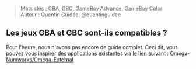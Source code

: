 > Mots clés : GBA, GBC, GameBoy Advance, GameBoy Color  
> Auteur : Quentin Guidée, @quentinguidee

## Les jeux GBA et GBC sont-ils compatibles ?

Pour l'heure, nous n'avons pas encore de guide complet. Ceci dit, vous pouvez vous inspirer des applications existantes via le lien suivant : [Omega-Numworks/Omega-External](https://github.com/Omega-Numworks/Omega-External/tree/master/apps).
